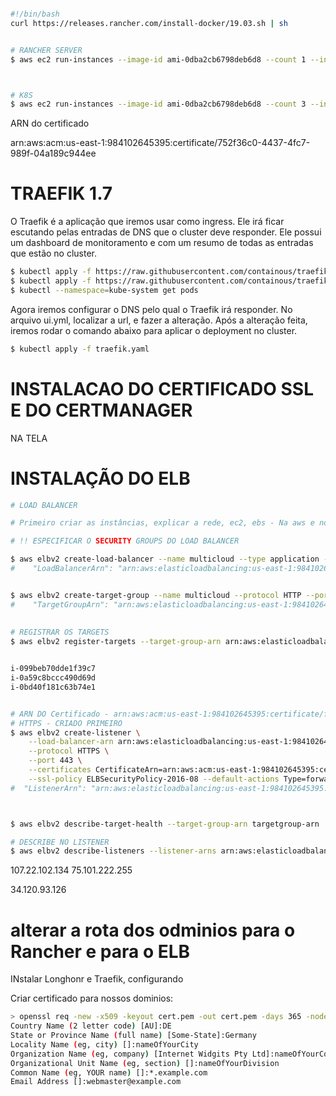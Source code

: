 
```sh 

#!/bin/bash
curl https://releases.rancher.com/install-docker/19.03.sh | sh


# RANCHER SERVER
$ aws ec2 run-instances --image-id ami-0dba2cb6798deb6d8 --count 1 --instance-type t3.medium --key-name devops-ninja --security-group-ids sg-00c9550881117de86 --subnet-id subnet-09c5a4961e6056757 --user-data file://rancher.sh --tag-specifications 'ResourceType=instance,Tags=[{Key=Name,Value=rancherserver}]' 'ResourceType=volume,Tags=[{Key=Name,Value=rancherserver}]' 



# K8S
$ aws ec2 run-instances --image-id ami-0dba2cb6798deb6d8 --count 3 --instance-type t3.large --key-name devops-ninja --security-group-ids sg-00c9550881117de86 --subnet-id subnet-09c5a4961e6056757 --user-data file://k8s.sh   --block-device-mapping "[ { \"DeviceName\": \"/dev/sda1\", \"Ebs\": { \"VolumeSize\": 70 } } ]" --tag-specifications 'ResourceType=instance,Tags=[{Key=Name,Value=k8s}]' 'ResourceType=volume,Tags=[{Key=Name,Value=k8s}]'     

```






ARN do certificado

arn:aws:acm:us-east-1:984102645395:certificate/752f36c0-4437-4fc7-989f-04a189c944ee






# TRAEFIK 1.7

O Traefik é a aplicação que iremos usar como ingress. Ele irá ficar escutando pelas entradas de DNS que o cluster deve responder. Ele possui um dashboard de  monitoramento e com um resumo de todas as entradas que estão no cluster.
```sh
$ kubectl apply -f https://raw.githubusercontent.com/containous/traefik/v1.7/examples/k8s/traefik-rbac.yaml
$ kubectl apply -f https://raw.githubusercontent.com/containous/traefik/v1.7/examples/k8s/traefik-ds.yaml
$ kubectl --namespace=kube-system get pods
```
Agora iremos configurar o DNS pelo qual o Traefik irá responder. No arquivo ui.yml, localizar a url, e fazer a alteração. Após a alteração feita, iremos rodar o comando abaixo para aplicar o deployment no cluster.
```sh
$ kubectl apply -f traefik.yaml
```

# INSTALACAO DO CERTIFICADO SSL E DO CERTMANAGER

NA TELA



# INSTALAÇÃO DO ELB

```sh
# LOAD BALANCER

# Primeiro criar as instâncias, explicar a rede, ec2, ebs - Na aws e no gcp. 

# !! ESPECIFICAR O SECURITY GROUPS DO LOAD BALANCER

$ aws elbv2 create-load-balancer --name multicloud --type application --subnets subnet-029d881ddd31e011e subnet-09c5a4961e6056757
#	 "LoadBalancerArn": "arn:aws:elasticloadbalancing:us-east-1:984102645395:loadbalancer/app/multicloud/215d083f382b0fbb"


$ aws elbv2 create-target-group --name multicloud --protocol HTTP --port 80 --vpc-id vpc-02afbb5885b388b31 --health-check-port 8080 --health-check-path /api/providers
#	 "TargetGroupArn": "arn:aws:elasticloadbalancing:us-east-1:984102645395:targetgroup/multicloud/7bec592c3183d340"
	
	
# REGISTRAR OS TARGETS  
$ aws elbv2 register-targets --target-group-arn arn:aws:elasticloadbalancing:us-east-1:984102645395:targetgroup/multicloud/7bec592c3183d340 --targets Id=i-099beb70dde1f39c7 Id=i-0a59c8bccc490d69d Id=i-0bd40f181c63b74e1 


i-099beb70dde1f39c7
i-0a59c8bccc490d69d
i-0bd40f181c63b74e1


# ARN DO Certificado - arn:aws:acm:us-east-1:984102645395:certificate/fa016001-254f-4127-b51a-61588b15c555
# HTTPS - CRIADO PRIMEIRO
$ aws elbv2 create-listener \
    --load-balancer-arn arn:aws:elasticloadbalancing:us-east-1:984102645395:loadbalancer/app/multicloud/215d083f382b0fbb \
    --protocol HTTPS \
    --port 443 \
    --certificates CertificateArn=arn:aws:acm:us-east-1:984102645395:certificate/fa016001-254f-4127-b51a-61588b15c555   \
    --ssl-policy ELBSecurityPolicy-2016-08 --default-actions Type=forward,TargetGroupArn=arn:aws:elasticloadbalancing:us-east-1:984102645395:targetgroup/multicloud/7bec592c3183d340
#  "ListenerArn": "arn:aws:elasticloadbalancing:us-east-1:984102645395:listener/app/multicloud/215d083f382b0fbb/15478b5f4060a127",



$ aws elbv2 describe-target-health --target-group-arn targetgroup-arn

# DESCRIBE NO LISTENER
$ aws elbv2 describe-listeners --listener-arns arn:aws:elasticloadbalancing:us-east-1:984102645395:listener/app/multicloud/0c7e036793bff35e/a7386cf3e0dc3c0e


```


107.22.102.134
75.101.222.255

34.120.93.126



# alterar a rota dos odminios para o Rancher e para o ELB

INstalar Longhonr e Traefik, configurando




Criar certificado para nossos dominios:

```sh
> openssl req -new -x509 -keyout cert.pem -out cert.pem -days 365 -nodes
Country Name (2 letter code) [AU]:DE
State or Province Name (full name) [Some-State]:Germany
Locality Name (eg, city) []:nameOfYourCity
Organization Name (eg, company) [Internet Widgits Pty Ltd]:nameOfYourCompany
Organizational Unit Name (eg, section) []:nameOfYourDivision
Common Name (eg, YOUR name) []:*.example.com
Email Address []:webmaster@example.com
```




